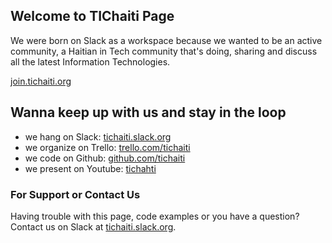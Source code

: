 ## Welcome to TIChaiti Page

We were born on Slack as a workspace because we wanted to be an active community, a Haitian in Tech community that's doing, sharing and discuss all the latest Information Technologies.

[join.tichaiti.org](http://join.tichaiti.org)


## Wanna keep up with us and stay in the loop

- we hang on Slack: [tichaiti.slack.org](http://join.tichaiti.org)
- we organize on Trello: [trello.com/tichaiti](https://trello.com/tichaiti)
- we code on Github: [github.com/tichaiti](https://github.com/tichaiti)
- we present on Youtube: [tichahti](https://www.youtube.com/channel/UC7HPriaqy3rYKrsqWOxKqEQ)

### For Support or Contact Us

Having trouble with this page, code examples or you have a question? Contact us on Slack at [tichaiti.slack.org](http://join.tichaiti.org).
